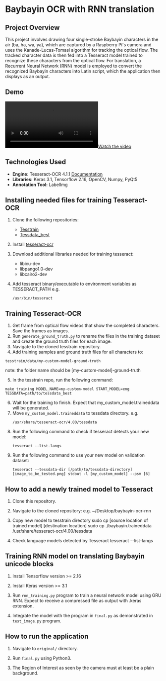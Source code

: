 # Baybayin OCR with RNN translation

## Project Overview
This project involves drawing four single-stroke Baybayin characters in the air (ba, ha, wa, ya), which are captured by a Raspberry Pi's camera and uses the Kanade-Lucas-Tomasi algorithm for tracking the optical flow. The tracked character data is then fed into a Tesseract model trained to recognize these characters from the optical flow. For translation, a Recurrent Neural Network (RNN) model is employed to convert the recognized Baybayin characters into Latin script, which the application then displays as an output.

## Demo

[![Watch the video](https://github.com/pinedalaraaa/baybayin-ocr-rnn/blob/main/demo/sample2.mp4?raw=true)](https://github.com/pinedalaraaa/baybayin-ocr-rnn/blob/main/demo/sample2.mp4?raw=true)

## Technologies Used

-   **Engine:** Tesseract-OCR 4.1.1 [Documentation](https://tesseract-ocr.github.io/tessdoc/)
-   **Libraries:** Keras 3.1, Tensorflow 2.16, OpenCV, Numpy, PyQt5
-   **Annotation Tool:** LabelImg

## Installing needed files for training Tesseract-OCR

1. Clone the following repositories:

    - [Tesstrain](https://github.com/tesseract-ocr/tesstrain)
    - [Tessdata_best](https://github.com/tesseract-ocr/tessdata_best)

2. Install [tesseract-ocr](https://tesseract-ocr.github.io/tessdoc/Compiling-%E2%80%93-GitInstallation.html)
3. Download additional libraries needed for training tesseract:
    - libicu-dev
    - libpango1.0-dev
    - libcairo2-dev
4. Add tesseract binary/executable to environment variables as TESSERACT_PATH
   e.g.
    ```
    /usr/bin/tesseract
    ```

## Training Tesseract-OCR

1. Get frame from optical flow videos that show the completed characters. Save the frames as images.
2. Run `generate_ground_truth.py` to rename the files in the training dataset and create the ground truth files for each image.
3. Navigate to the cloned tesstrain repository.
4. Add training samples and ground truth files for all characters to:

```
tesstrain/data/my-custom-model-ground-truth
```
note: the folder name should be [my-custom-model]-ground-truth

5. In the tesstrain repo, run the following command:

```
make training MODEL_NAME=my-custom-model START_MODEL=eng TESSDATA=path/to/tessdata_best
```

6. Wait for the training to finish. Expect that my_custom_model.traineddata will be generated.
7. Move `my_custom_model.traineddata` to tessdata directory.
   e.g.
    ```
    /usr/share/tesseract-ocr/4.00/tessdata
    ```
8. Run the following command to check if tesseract detects your new model:
    ```
    tesseract --list-langs
    ```
9. Run the following command to use your new model on validation dataset:
    ```
    tesseract --tessdata-dir [/path/to/tessdata-directory] [image_to_be_tested.png] stdout -l [my_custom_model] --psm [6]
    ```

## How to add a newly trained model to Tesseract

1. Clone this repository.

2. Navigate to the cloned repository: e.g. ~/Desktop/baybayin-ocr-rnn

2. Copy new model to tesstrain directory
sudo cp [source location of trained model] [destination location]
sudo cp ./baybayin.traineddata /usr/share/tesseract-ocr/4.00/tessdata

3. Check language models detected by Tesseract
tesseract --list-langs


## Training RNN model on translating Baybayin unicode blocks

1. Install Tensorflow version >= 2.16

2. Install Keras version >= 3.1

3. Run `rnn_training.py` program to train a neural network model using GRU RNN. Expect to receive a compressed file as output with .keras extension.

4. Integrate the model with the program in `final.py` as demonstrated in `test_image.py` program.

## How to run the application

1. Navigate to `original/` directory.
   
2. Run `final.py` using Python3.

3. The Region of Interest as seen by the camera must at least be a plain background.
